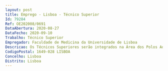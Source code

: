 ```yaml
--- 
layout: post
title: Emprego - Lisboa - Técnico Superior
Id: 79284
Ref: OE202008/0691
DataAbertura: 2020-08-27
DataFecho: 2020-09-10
Trabalho: Técnico Superior
Empregador: Faculdade de Medicina da Universidade de Lisboa
Descricao: Os Técnicos Superiores serão integrados na Área dos Polos Administrativos desempenhando as seguintes funções a.	Gestão de processos pedagógicos com especial destaque no ensino pré graduado do Mestrado Integrado em Medicina e da Licenciatura em Ciências da Nutrição b.	Gestão e planeamento do ensino com as Instituições Afiliadas c.	Gestão de docentes em colaboração com o Núcleo de Recursos Humanos e Vencimentos d.	Gestão e manutenção de espaços e equipamentos de apoio à atividade letiva, manutenção preparação de documentação de apoio ao ensino e.	Gestão e manutenção do arquivo físico e virtual f.	Serviço de referência – apoio à pesquisa bibliográfica g.	Assegurar a manutenção dos conteúdos disciplinares nas diferentes plataformas institucionais h.	Elaboração de relatórios de atividades e outros.i.	Gestão de stocks e encomendas de material administrativo e de apoio à investigação j.	Gestão de Bolsas e apoio em processos para submissão de candidaturas de financiamento à investigação k.	Elaboração e manutenção de bases de dados e registo dos dados referentes a projetos e ou processos da respetiva área de atuação l.	Logística de instalações e equipamentos m.	Apoio na recolha de informações e preparação de relatórios de Unidade (versões inglesa e portuguesa) n.	Participação em projetos interdepartamentais em colaboração com grupos de trabalho multidisciplinares, com ênfase nos resultados e objetivos o.	Elaboração, interpretação e análise crítica de regulamentos, normas e diretrizes p.	Adaptação, integração e facilitação da mudança a todos os agentes da comunidade académica q.	Apoio técnico especializado na gestão de bases de dados integradas.
CodigoPostal: 1649-028 LISBOA
Concelho: Lisboa
Distrito: Lisboa
--- 
```

